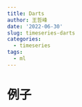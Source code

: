 ```yaml
---
title: Darts
author: 王哲峰
date: '2022-06-30'
slug: timeseries-darts
categories:
  - timeseries
tags:
  - ml
---
```













# 例子

